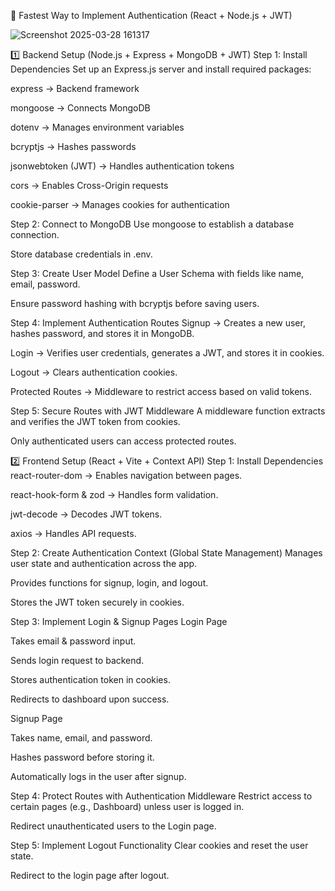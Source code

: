 🚀 Fastest Way to Implement Authentication (React + Node.js + JWT)



![Screenshot 2025-03-28 161317](https://github.com/user-attachments/assets/bb5cc8d6-b54d-44d0-9009-57db2a568a04)


1️⃣ Backend Setup (Node.js + Express + MongoDB + JWT)
Step 1: Install Dependencies
Set up an Express.js server and install required packages:

express → Backend framework

mongoose → Connects MongoDB

dotenv → Manages environment variables

bcryptjs → Hashes passwords

jsonwebtoken (JWT) → Handles authentication tokens

cors → Enables Cross-Origin requests

cookie-parser → Manages cookies for authentication

Step 2: Connect to MongoDB
Use mongoose to establish a database connection.

Store database credentials in .env.

Step 3: Create User Model
Define a User Schema with fields like name, email, password.

Ensure password hashing with bcryptjs before saving users.

Step 4: Implement Authentication Routes
Signup → Creates a new user, hashes password, and stores it in MongoDB.

Login → Verifies user credentials, generates a JWT, and stores it in cookies.

Logout → Clears authentication cookies.

Protected Routes → Middleware to restrict access based on valid tokens.

Step 5: Secure Routes with JWT Middleware
A middleware function extracts and verifies the JWT token from cookies.

Only authenticated users can access protected routes.

2️⃣ Frontend Setup (React + Vite + Context API)
Step 1: Install Dependencies
react-router-dom → Enables navigation between pages.

react-hook-form & zod → Handles form validation.

jwt-decode → Decodes JWT tokens.

axios → Handles API requests.

Step 2: Create Authentication Context (Global State Management)
Manages user state and authentication across the app.

Provides functions for signup, login, and logout.

Stores the JWT token securely in cookies.

Step 3: Implement Login & Signup Pages
Login Page

Takes email & password input.

Sends login request to backend.

Stores authentication token in cookies.

Redirects to dashboard upon success.

Signup Page

Takes name, email, and password.

Hashes password before storing it.

Automatically logs in the user after signup.

Step 4: Protect Routes with Authentication Middleware
Restrict access to certain pages (e.g., Dashboard) unless user is logged in.

Redirect unauthenticated users to the Login page.

Step 5: Implement Logout Functionality
Clear cookies and reset the user state.

Redirect to the login page after logout.
